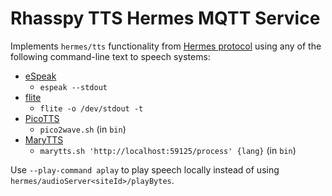 # Rhasspy TTS Hermes MQTT Service

Implements `hermes/tts` functionality from [Hermes protocol](https://docs.snips.ai/reference/hermes) using any of the following command-line text to speech systems:

* [eSpeak](http://espeak.sourceforge.net)
    * `espeak --stdout`
* [flite](http://www.festvox.org/flite)
    * `flite -o /dev/stdout -t`
* [PicoTTS](https://en.wikipedia.org/wiki/SVOX)
    * `pico2wave.sh` (in `bin`)
* [MaryTTS](http://mary.dfki.de)
    * `marytts.sh 'http://localhost:59125/process' {lang}` (in `bin`)
    
Use `--play-command aplay` to play speech locally instead of using `hermes/audioServer<siteId>/playBytes`.
